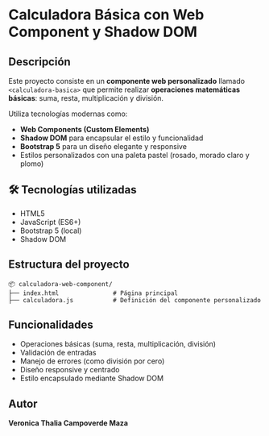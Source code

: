 
# Calculadora Básica con Web Component y Shadow DOM

## Descripción

Este proyecto consiste en un **componente web personalizado** llamado `<calculadora-basica>` que permite realizar **operaciones matemáticas básicas**: suma, resta, multiplicación y división.

Utiliza tecnologías modernas como:

- **Web Components (Custom Elements)**
- **Shadow DOM** para encapsular el estilo y funcionalidad
- **Bootstrap 5** para un diseño elegante y responsive
-  Estilos personalizados con una paleta pastel (rosado, morado claro y plomo)

## 🛠️ Tecnologías utilizadas

- HTML5
- JavaScript (ES6+)
- Bootstrap 5 (local)
- Shadow DOM

##  Estructura del proyecto

```
📦 calculadora-web-component/
├── index.html               # Página principal
├── calculadora.js           # Definición del componente personalizado
```

##  Funcionalidades

- Operaciones básicas (suma, resta, multiplicación, división)
- Validación de entradas
- Manejo de errores (como división por cero)
- Diseño responsive y centrado
- Estilo encapsulado mediante Shadow DOM


##  Autor

**Veronica Thalia Campoverde Maza**  

